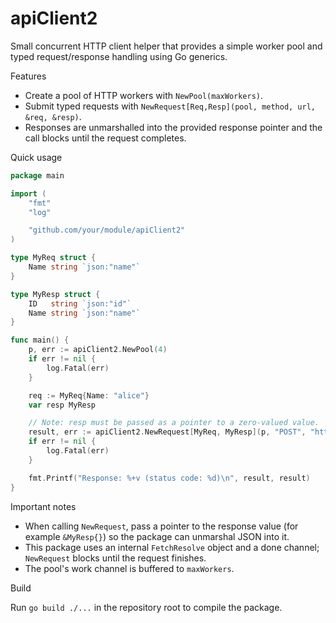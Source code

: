 # apiClient2

Small concurrent HTTP client helper that provides a simple worker
pool and typed request/response handling using Go generics.

Features
- Create a pool of HTTP workers with `NewPool(maxWorkers)`.
- Submit typed requests with `NewRequest[Req,Resp](pool, method, url, &req, &resp)`.
- Responses are unmarshalled into the provided response pointer and
  the call blocks until the request completes.

Quick usage

```go
package main

import (
    "fmt"
    "log"

    "github.com/your/module/apiClient2"
)

type MyReq struct {
    Name string `json:"name"`
}

type MyResp struct {
    ID   string `json:"id"`
    Name string `json:"name"`
}

func main() {
    p, err := apiClient2.NewPool(4)
    if err != nil {
        log.Fatal(err)
    }

    req := MyReq{Name: "alice"}
    var resp MyResp

    // Note: resp must be passed as a pointer to a zero-valued value.
    result, err := apiClient2.NewRequest[MyReq, MyResp](p, "POST", "https://example.com/users", req, &resp)
    if err != nil {
        log.Fatal(err)
    }

    fmt.Printf("Response: %+v (status code: %d)\n", result, result)
}
```

Important notes
- When calling `NewRequest`, pass a pointer to the response value
  (for example `&MyResp{}`) so the package can unmarshal JSON into it.
- This package uses an internal `FetchResolve` object and a done
  channel; `NewRequest` blocks until the request finishes.
- The pool's work channel is buffered to `maxWorkers`.

Build

Run `go build ./...` in the repository root to compile the package.

